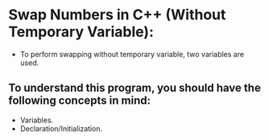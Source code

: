 # Swap Numbers in C++ (Without Temporary Variable):
- To perform swapping without temporary variable, two variables are used.

## To understand this program, you should have the following concepts in mind: 
- Variables.
- Declaration/Initialization.
